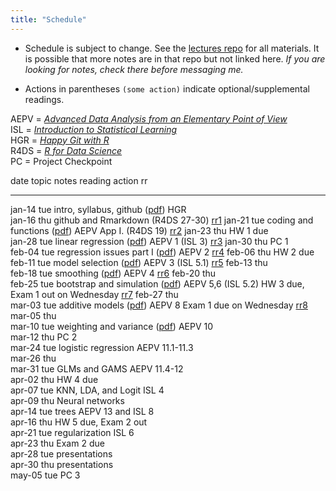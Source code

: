 ```yaml
---
title: "Schedule"
---
```





* Schedule is subject to change. See the [lectures repo](https://github.com/stats-432sp2018/lectures) for all materials. It is possible that more notes are in that repo but not linked here. _If you are looking for notes, check there before messaging me._  

* Actions in parentheses `(some action)` indicate optional/supplemental readings.

AEPV = [_Advanced Data Analysis from an Elementary Point of View_](http://www.stat.cmu.edu/~cshalizi/ADAfaEPoV/ADAfaEPoV.pdf)  
ISL = [_Introduction to Statistical Learning_](http://www-bcf.usc.edu/~gareth/ISL/)  
HGR = [_Happy Git with R_](http://happygitwithr.com/)  
R4DS = [_R for Data Science_](http://r4ds.had.co.nz)  
PC = Project Checkpoint


date         topic                      notes                                                                                           reading                 action                              rr                                                     
-----------  -------------------------  ----------------------------------------------------------------------------------------------  ----------------------  ----------------------------------  -------------------------------------------------------
jan-14 tue   intro, syllabus, github    (<a href=https://raw.githubusercontent.com/stats-432sp2020/lectures/master/lec01.pdf>pdf</a>)   HGR                                                                                                                
jan-16 thu   github and Rmarkdown                                                                                                       (R4DS 27-30)                                                <a href=https://github.com/stats-432sp2020/ic1>rr1</a> 
jan-21 tue   coding and functions       (<a href=https://raw.githubusercontent.com/stats-432sp2020/lectures/master/lec02.pdf>pdf</a>)   AEPV App I. (R4DS 19)                                       <a href=https://github.com/stats-432sp2020/rr2>rr2</a> 
jan-23 thu                                                                                                                                                      HW 1 due                                                                                   
jan-28 tue   linear regression          (<a href=https://raw.githubusercontent.com/stats-432sp2020/lectures/master/lec03.pdf>pdf</a>)   AEPV 1 (ISL 3)                                              <a href=https://github.com/stats-432sp2020/rr3>rr3</a> 
jan-30 thu                                                                                                                                                      PC 1                                                                                       
feb-04 tue   regression issues part I   (<a href=https://raw.githubusercontent.com/stats-432sp2020/lectures/master/lec04.pdf>pdf</a>)   AEPV 2                                                      <a href=https://github.com/stats-432sp2020/rr4>rr4</a> 
feb-06 thu                                                                                                                                                      HW 2 due                                                                                   
feb-11 tue   model selection            (<a href=https://raw.githubusercontent.com/stats-432sp2020/lectures/master/lec05.pdf>pdf</a>)   AEPV 3 (ISL 5.1)                                            <a href=https://github.com/stats-432sp2020/rr5>rr5</a> 
feb-13 thu                                                                                                                                                                                                                                                 
feb-18 tue   smoothing                  (<a href=https://raw.githubusercontent.com/stats-432sp2020/lectures/master/lec06.pdf>pdf</a>)   AEPV 4                                                      <a href=https://github.com/stats-432sp2020/rr6>rr6</a> 
feb-20 thu                                                                                                                                                                                                                                                 
feb-25 tue   bootstrap and simulation   (<a href=https://raw.githubusercontent.com/stats-432sp2020/lectures/master/lec07.pdf>pdf</a>)   AEPV 5,6 (ISL 5.2)      HW 3 due, Exam 1 out on Wednesday   <a href=https://github.com/stats-432sp2020/rr7>rr7</a> 
feb-27 thu                                                                                                                                                                                                                                                 
mar-03 tue   additive models            (<a href=https://raw.githubusercontent.com/stats-432sp2020/lectures/master/lec08.pdf>pdf</a>)   AEPV 8                  Exam 1 due on Wednesday             <a href=https://github.com/stats-432sp2020/rr8>rr8</a> 
mar-05 thu                                                                                                                                                                                                                                                 
mar-10 tue   weighting and variance     (<a href=https://raw.githubusercontent.com/stats-432sp2020/lectures/master/lec09.pdf>pdf</a>)   AEPV 10                                                                                                            
mar-12 thu                                                                                                                                                      PC 2                                                                                       
mar-24 tue   logistic regression                                                                                                        AEPV 11.1-11.3                                                                                                     
mar-26 thu                                                                                                                                                                                                                                                 
mar-31 tue   GLMs and GAMS                                                                                                              AEPV 11.4-12                                                                                                       
apr-02 thu                                                                                                                                                      HW 4 due                                                                                   
apr-07 tue   KNN, LDA, and Logit                                                                                                        ISL 4                                                                                                              
apr-09 thu   Neural networks                                                                                                                                                                                                                               
apr-14 tue   trees                                                                                                                      AEPV 13 and ISL 8                                                                                                  
apr-16 thu                                                                                                                                                      HW 5 due, Exam 2 out                                                                       
apr-21 tue   regularization                                                                                                             ISL 6                                                                                                              
apr-23 thu                                                                                                                                                      Exam 2 due                                                                                 
apr-28 tue                                                                                                                                                      presentations                                                                              
apr-30 thu                                                                                                                                                      presentations                                                                              
may-05 tue                                                                                                                                                      PC 3                                                                                       
